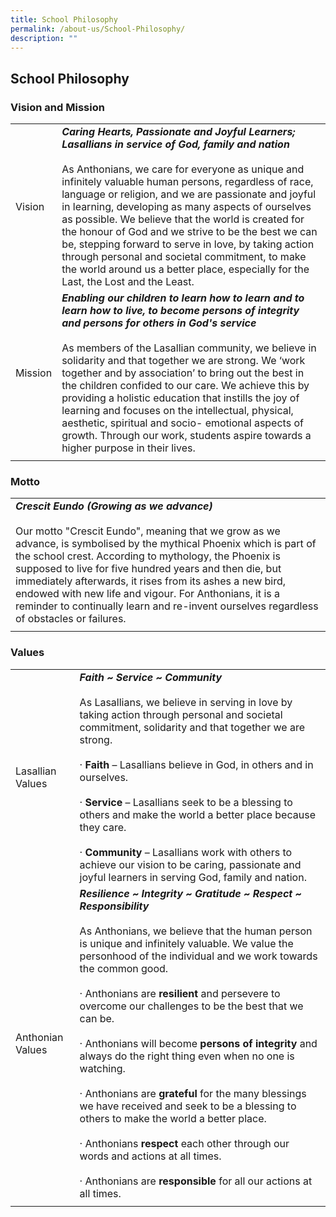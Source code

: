 ```yaml
---
title: School Philosophy
permalink: /about-us/School-Philosophy/
description: ""
---
```

## School Philosophy
### Vision and Mission

|  |  | 
| -------- | -------- | 
| Vision     | _**Caring Hearts, Passionate and Joyful Learners; Lasallians in service of God, family and nation**_  <br><br>  As Anthonians, we care for everyone as unique and infinitely valuable human persons, regardless of race, language or religion, and we are passionate and joyful in learning, developing as many aspects of ourselves as possible. We believe that the world is created for the honour of God and we strive to be the best we can be, stepping forward to serve in love, by taking action through personal and societal commitment, to make the world around us a better place, especially for the Last, the Lost and the Least. |
| Mission     | _**Enabling our children to learn how to learn and to learn how to live, to become persons of integrity and persons for others in God's service**_  <br><br>As members of the Lasallian community, we believe in solidarity and that together we are strong. We ‘work together and by association’ to bring out the best in the children confided to our care. We achieve this by providing a holistic education that instills the joy of learning and focuses on the intellectual, physical, aesthetic, spiritual and socio- emotional aspects of growth. Through our work, students aspire towards a higher purpose in their lives.   |
|  |  |
  

### Motto
|  |
|--|
|**_Crescit Eundo (Growing as we advance)_**<br><br>Our motto "Crescit Eundo", meaning that we grow as we advance, is symbolised by the mythical Phoenix which is part of the school crest. According to mythology, the Phoenix is supposed to live for five hundred years and then die, but immediately afterwards, it rises from its ashes a new bird, endowed with new life and vigour. For Anthonians, it is a reminder to continually learn and re-invent ourselves regardless of obstacles or failures.|
| |

### Values

|  |  |
| -------- | -------- |
| Lasallian Values    | _**Faith ~ Service ~ Community**_  <br><br>As Lasallians, we believe in serving in love by taking action through personal and societal commitment, solidarity and that together we are strong. <br><br>· **Faith** – Lasallians believe in God, in others and in ourselves. <br><br>· **Service** – Lasallians seek to be a blessing to others and make the world a better place because they care. <br><br>· **Community** – Lasallians work with others to achieve our vision to be caring, passionate and joyful learners in serving God, family and nation.  | 
|Anthonian Values| _**Resilience ~ Integrity ~ Gratitude ~ Respect ~ Responsibility**_ <br><br>As Anthonians, we believe that the human person is unique and infinitely valuable. We value the personhood of the individual and we work towards the common good. <br><br>· Anthonians are **resilient** and persevere to overcome our challenges to be the best that we can be. <br><br>· Anthonians will become **persons of integrity** and always do the right thing even when no one is watching.<br><br>· Anthonians are **grateful** for the many blessings we have received and seek to be a blessing to others to make the world a better place. <br><br>· Anthonians **respect** each other through our words and actions at all times. <br><br>· Anthonians are **responsible** for all our actions at all times.|
|  |  |